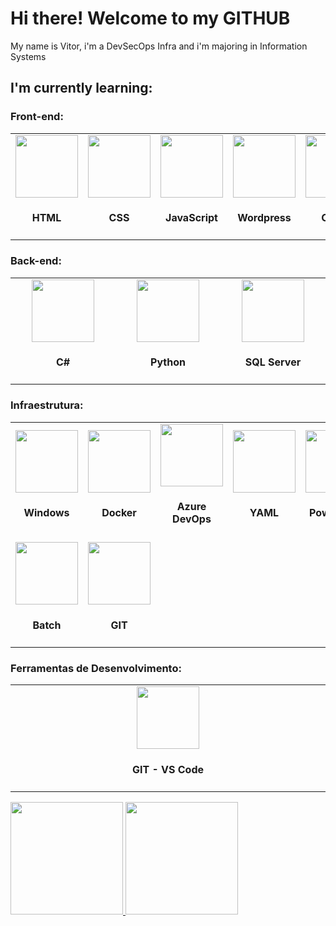 # Hi there! Welcome to my GITHUB
My name is Vitor, i'm a DevSecOps Infra and i'm majoring in Information Systems

<h2>I'm currently learning:</h2>

<h3>Front-end:</h3>
<center>
<table>
  <tr>
    <td style='width: 20%; text-align: center;'>
      <img src="https://cdn.jsdelivr.net/npm/devicon@2.16.0/icons/html5/html5-original.svg" height='100px' width='100px' /><br>
      <h4>HTML</h4>
    </td>
    <td style='width: 20%; text-align: center;'>
      <img src="https://cdn.jsdelivr.net/npm/devicon@2.16.0/icons/css3/css3-original.svg" height='100px' width='100px' /><br>
      <h4>CSS</h4>
    </td>
    <td style='width: 20%; text-align: center;'>
      <img src="https://cdn.jsdelivr.net/npm/devicon@2.16.0/icons/javascript/javascript-original.svg" height='100px' width='100px' /><br>
      <h4>JavaScript</h4>
    </td>
    <td style='width: 20%; text-align: center;'>
      <img src="https://cdn.jsdelivr.net/npm/devicon@2.15.1/icons/wordpress/wordpress-plain.svg" height='100px' width='100px' /><br>
      <h4>Wordpress</h4>
    </td>
    <td style='width: 20%; text-align: center;'>
      <img src="https://cdn.jsdelivr.net/npm/devicon@2.16.0/icons/canva/canva-original.svg" height='100px' width='100px' /><br>
      <h4>Canva</h4>
    </td>
  </tr>
</table>
</center>

<h3>Back-end:</h3>
<center>
<table>
  <tr>
    <td style='width: 20%; text-align: center;'>
      <img src="https://cdn.jsdelivr.net/gh/devicons/devicon@latest/icons/csharp/csharp-original.svg" height='100px' width='100px' /><br>
      <h4>C#</h4>
    </td>
    <td style='width: 20%; text-align: center;'>
      <img src="https://cdn.jsdelivr.net/npm/devicon@2.16.0/icons/python/python-original.svg" height='100px' width='100px' /><br>
      <h4>Python</h4>
    </td>
    <td style='width: 20%; text-align: center;'>
      <img src="https://cdn.jsdelivr.net/gh/devicons/devicon@latest/icons/microsoftsqlserver/microsoftsqlserver-original.svg" height='100px' width='100px' /><br>
      <h4>SQL Server</h4>
    </td>
  </tr>
</table>
</center>

<h3>Infraestrutura:</h3>
<center>
<table>
  <tr>
    <td style='width: 20%; text-align: center;'>
      <img src="https://cdn.jsdelivr.net/npm/devicon@2.16.0/icons/windows8/windows8-original.svg" height='100px' width='100px' /><br>
      <h4>Windows</h4>
    </td>
    <td style='width: 20%; text-align: center;'>
      <img src="https://cdn.jsdelivr.net/gh/devicons/devicon@latest/icons/docker/docker-original.svg" height='100px' width='100px' /><br>
      <h4>Docker</h4>
    </td>
    <td style='width: 20%; text-align: center;'>
      <img src="https://cdn.jsdelivr.net/npm/devicon@2.16.0/icons/azuredevops/azuredevops-plain.svg" height='100px' width='100px' /><br>
      <h4>Azure DevOps</h4>
    </td>
     <td style='width: 20%; text-align: center;'>
      <img src="https://cdn.jsdelivr.net/npm/devicon@2.16.0/icons/yaml/yaml-original.svg" height='100px' width='100px' /><br>
      <h4>YAML</h4>
    </td>
    <td style='width: 20%; text-align: center;'>
      <img src="https://cdn.jsdelivr.net/npm/devicon@2.16.0/icons/powershell/powershell-original.svg" height='100px' width='100px' /><br>
      <h4>PowerShell</h4>
    </td>
  </tr>
    <tr>
        <td style='width: 20%; text-align: center;'>
            <img src="https://icon-library.com/images/batch-icon/batch-icon-5.jpg" height='100px' width='100px' /><br>
            <h4>Batch</h4>
        </td>
        <td style='width: 20%; text-align: center;'>
            <img src="https://cdn.jsdelivr.net/gh/devicons/devicon@latest/icons/git/git-original.svg" height='100px' width='100px' /><br>
            <h4>GIT</h4>
        </td>
    </tr>
</table>
</center>

<h3>Ferramentas de Desenvolvimento:</h3>
<center>
<table>
    <tr>
        <td style='width: 20%; text-align: center;'>
            <img src="https://cdn.jsdelivr.net/gh/devicons/devicon@latest/icons/githubcodespaces/githubcodespaces-original.svg" height='100px' width='100px' /><br>
            <h4>GIT - VS Code</h4>
        </td>
    </tr>
</table>
</center>

<div>
<a href="https://github.com/VitorFerreiraVHF">
<img loading="lazy" height="180em" src="https://github-readme-stats.vercel.app/api?username=VitorFerreiraVHF&show_icons=true&theme=codeSTACKr&include_all_commits=true&count_private=true"/>
<img loading="lazy" height="180em" src="https://github-readme-stats.vercel.app/api/top-langs/?username=VitorFerreiraVHF&layout=compact&langs_count=7&theme=codeSTACKr"/>
</div>
